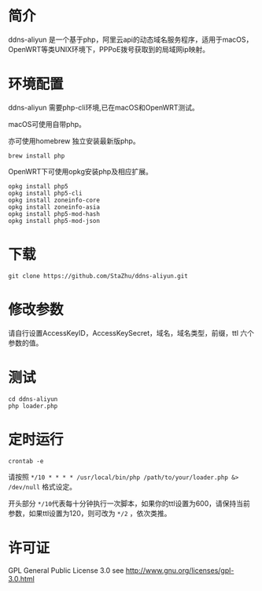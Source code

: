 # 简介

ddns-aliyun 是一个基于php，阿里云api的动态域名服务程序，适用于macOS，OpenWRT等类UNIX环境下，PPPoE拨号获取到的局域网ip映射。

# 环境配置

ddns-aliyun 需要php-cli环境,已在macOS和OpenWRT测试。

macOS可使用自带php。

亦可使用homebrew 独立安装最新版php。

```
brew install php
```

OpenWRT下可使用opkg安装php及相应扩展。

```cd
opkg install php5
opkg install php5-cli
opkg install zoneinfo-core
opkg install zoneinfo-asia
opkg install php5-mod-hash
opkg install php5-mod-json
```



# 下载

```git clone https://github.com/StaZhu/ddns-aliyun.git ```

# 修改参数

请自行设置AccessKeyID，AccessKeySecret，域名，域名类型，前缀，ttl 六个参数的值。

# 测试

```
cd ddns-aliyun
php loader.php
```

# 定时运行

```
crontab -e
```

请按照  `*/10 * * * * /usr/local/bin/php /path/to/your/loader.php &> /dev/null` 格式设定。

开头部分  `*/10`代表每十分钟执行一次脚本，如果你的ttl设置为600，请保持当前参数，如果ttl设置为120，则可改为 `*/2` ，依次类推。

# 许可证

 GPL General Public License 3.0 see <http://www.gnu.org/licenses/gpl-3.0.html>